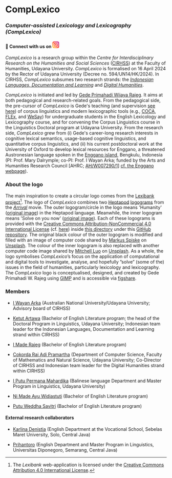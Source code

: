 # CompLexico

### *Computer-assisted Lexicology and Lexicography (CompLexico)*

#### 🤝 Connect with us on <a href="https://www.instagram.com/complexico.unud/"><img src="https://raw.githubusercontent.com/complexico/.github/main/images/instagram.svg" alt="CompLexico | Instagram" width="21px"/></a>

*CompLexico* is a research group within the *Centre for Interdisciplinary Research on the Humanities and Social Sciences* ([CIRHSS](https://www.cirhss.org/)) at the Faculty of Humanities, Udayana University. *CompLexico* is formalised on 16 April 2024 by the Rector of Udayana University (Decree no. 594/UN14/HK/2024). In CIRHSS, *CompLexico* subsumes two research strands: the [*Indonesian Languages, Documentation and Learning*](https://www.cirhss.org/our-research/indonesian-languages-documentation-and-learning/) and [*Digital Humanities*](https://www.cirhss.org/our-research/digital-humanities/).  

*CompLexico* is initiated and led by [Gede Primahadi Wijaya Rajeg](https://www.ling-phil.ox.ac.uk/people/gede-rajeg). It aims at both pedagogical and research-related goals. From the pedagogical side, the pre-cursor of *CompLexico* is Gede's teaching (and supervision [see here](https://github.com/complexico/anger-mad-coca?tab=readme-ov-file#related-undergraduate-student-projects)) of corpus linguistics and modern lexicographic tools (e.g., [COCA](https://www.english-corpora.org/coca/), [FLEx](https://software.sil.org/fieldworks/), and [WeSay](https://software.sil.org/wesay/)) for undergraduate students in the English Lexicology and Lexicography course, and for convening the Corpus Linguistics course in the Linguistics Doctoral program at Udayana University. From the research side, *CompLexico* grew from (i) Gede's career-long research interests in cognitive lexical semantics, usage-based cognitive linguistics, and quantitative corpus linguistics, and (ii) his current postdoctoral work at the University of Oxford to develop lexical resources for Enggano, a threatened Austronesian language spoken in the [Enggano island](https://maps.app.goo.gl/9TZcjHvqeQWNcuUA7), Bengkulu, Indonesia (PI: Prof. Mary Dalrymple; co-PI: Prof. I Wayan Arka; funded by the Arts and Humanities Research Council [AHRC; [AH/W007290/1](https://gtr.ukri.org/projects?ref=AH%2FW007290%2F1)] [cf. the Enggano webpage](https://enggano.ling-phil.ox.ac.uk/)).

### About the logo

The main inspiration to create a circular logo comes from the [Lexibank project](https://lexibank.clld.org/)[^1]. The logo of *CompLexico* combines two [Heptapod](https://aliens.fandom.com/wiki/Heptapod) <a href="https://en.wikiquote.org/wiki/Arrival_(film)#:~:text=Because%20unlike%20speech%2C%20a%20logogram,Linguists%20call%20this%20nonlinear%20orthography." target="_blank">logograms</a> from the [*Arrival*](https://www.imdb.com/title/tt2543164/) movie. The outer logogram/circle in the logo means 'Humanity' ([original image](https://github.com/WolframResearch/Arrival-Movie-Live-Coding/blob/master/ScriptLogoJpegs/Humanity1.jpg)) in the Heptapod language. Meanwhile, the inner logogram means 'Solve on you now' ([original image](https://github.com/WolframResearch/Arrival-Movie-Live-Coding/blob/master/ScriptLogoJpegs/SolveOnYouNow1.jpg)). Each of these logograms is provided with the [Creative Commons Attribution-NonCommercial 4.0 International License](http://creativecommons.org/licenses/by-nc/4.0/) (cf. [here](https://github.com/WolframResearch/Arrival-Movie-Live-Coding/blob/master/COPYING.md)) inside [this directory](https://github.com/WolframResearch/Arrival-Movie-Live-Coding/tree/master/ScriptLogoJpegs) under this [GitHub repository](https://github.com/WolframResearch/Arrival-Movie-Live-Coding/tree/master). The original black colour of the outer logogram is modified and filled with an image of computer code shared by [Markus Spiske](https://unsplash.com/@markusspiske?utm_content=creditCopyText&utm_medium=referral&utm_source=unsplash) on [Unsplash](https://unsplash.com/photos/matrix-movie-still-iar-afB0QQw?utm_content=creditCopyText&utm_medium=referral&utm_source=unsplash). The colour of the inner logogram is also replaced with another computer code image shared by [Mitchell Luo](https://unsplash.com/@mitchel3uo?utm_content=creditCopyText&utm_medium=referral&utm_source=unsplash) on [Unsplash](https://unsplash.com/photos/black-and-white-striped-textile-FWoq_ldWlNQ?utm_content=creditCopyText&utm_medium=referral&utm_source=unsplash). As a whole, the logo symbolises *CompLexico*’s focus on the application of computational and digital tools to investigate, analyse, and hopefully ”solve” (some of the) issues in the field of humanities, particularly lexicology and lexicography. The *CompLexico* logo is conceptualised, designed, and created by Gede Primahadi W. Rajeg using [GIMP](https://www.gimp.org/) and is accessible via [figshare](https://doi.org/10.6084/m9.figshare.25744971).

[^1]: The *Lexibank* web-application is licensed under the [Creative Commons Attribution 4.0 International License](http://creativecommons.org/licenses/by/4.0/).

### Members

- <a href="https://researchprofiles.anu.edu.au/en/persons/wayan-arka" target="_blank">I Wayan Arka</a> (Australian National University/Udayana University; Advisory board of CIRHSS)

- <a href="https://udayananetworking.unud.ac.id/professor/1784" target="_blank">Ketut Artawa</a> (Bachelor of English Literature program; the head of the Doctoral Program in Linguistics, Udayana University; Indonesian team leader for the Indonesian Languages, Documentation and Learning strand within CIRHSS)

- <a href="https://udayananetworking.unud.ac.id/lecturer/1817-i-made-rajeg" target="_blank">I Made Rajeg</a> (Bachelor of English Literature program)

- [Cokorda Rai Adi Pramartha](https://udayananetworking.unud.ac.id/lecturer/2379-cokorda-rai-adi-pramartha) (Department of Computer Science, Faculty of Mathematics and Natural Science, Udayana University; Co-Director of CIRHSS and Indonesian team leader for the Digital Humanities strand within CIRHSS)

- [I Putu Permana Mahardika](https://scholar.google.com/citations?user=Saaq65AAAAAJ&hl=en) (Balinese language Department and Master Program in Linguistics, Udayana University)

- [Ni Made Ayu Widiastuti](https://udayananetworking.unud.ac.id/lecturer/1895-ni-made-ayu-widiastuti) (Bachelor of English Literature program)

- [Putu Weddha Savitri](https://udayananetworking.unud.ac.id/lecturer/credential/1888-putu-weddha-savitri) (Bachelor of English Literature program)

#### External research collaborators

- [Karlina Denistia](https://www.researchgate.net/profile/Karlina-Denistia) (English Department at the Vocational School, Sebelas Maret University, Solo, Central Java)

- [Prihantoro](https://sites.google.com/live.undip.ac.id/prihantoro/home) (English Department and Master Program in Linguistics, Universitas Diponegoro, Semarang, Central Java)
